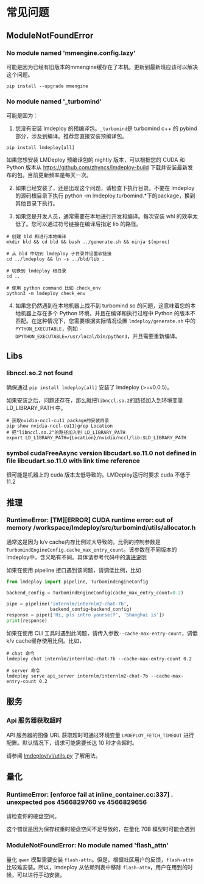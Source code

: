 # 常见问题

## ModuleNotFoundError

### No module named 'mmengine.config.lazy'

可能是因为已经有旧版本的mmengine缓存在了本机。更新到最新班应该可以解决这个问题。

```shell
pip install --upgrade mmengine
```

### No module named '\_turbomind'

可能是因为：

1. 您没有安装 lmdeploy 的预编译包。`_turbomind`是 turbomind c++ 的 pybind部分，涉及到编译。推荐您直接安装预编译包。

```shell
pip install lmdeploy[all]
```

如果您想安装 LMDeploy 预编译包的 nightly 版本，可以根据您的 CUDA 和 Python 版本从 https://github.com/zhyncs/lmdeploy-build 下载并安装最新发布的包。目前更新频率是每天一次。

2. 如果已经安装了，还是出现这个问题，请检查下执行目录。不要在 lmdeploy 的源码根目录下执行 python -m lmdeploy.turbomind.\*下的package，换到其他目录下执行。

3. 如果您是开发人员，通常需要在本地进行开发和编译。每次安装 whl 的效率太低了。您可以通过符号链接在编译后指定 lib 的路径。

```shell
# 创建 bld 和进行本地编译
mkdir bld && cd bld && bash ../generate.sh && ninja $(nproc)

# 从 bld 中切到 lmdeploy 子目录并设置软链接
cd ../lmdeploy && ln -s ../bld/lib .

# 切换到 lmdeploy 根目录
cd ..

# 使用 python command 比如 check_env
python3 -m lmdeploy check_env
```

4. 如果您仍然遇到在本地机器上找不到 turbomind so 的问题，这意味着您的本地机器上存在多个 Python 环境，并且在编译和执行过程中 Python 的版本不匹配。在这种情况下，您需要根据实际情况设置 `lmdeploy/generate.sh` 中的 `PYTHON_EXECUTABLE`，例如 `-DPYTHON_EXECUTABLE=/usr/local/bin/python3`，并且需要重新编译。

## Libs

### libnccl.so.2 not found

确保通过 `pip install lmdeploy[all]` 安装了 lmdeploy (>=v0.0.5)。

如果安装之后，问题还存在，那么就把`libnccl.so.2`的路径加入到环境变量 LD_LIBRARY_PATH 中。

```shell
# 获取nvidia-nccl-cu11 package的安装目录
pip show nvidia-nccl-cu11|grep Location
# 把"libnccl.so.2"的路径加入到 LD_LIBRARY_PATH
export LD_LIBRARY_PATH={Location}/nvidia/nccl/lib:$LD_LIBRARY_PATH
```

### symbol cudaFreeAsync version libcudart.so.11.0 not defined in file libcudart.so.11.0 with link time reference

很可能是机器上的 cuda 版本太低导致的。LMDeploy运行时要求 cuda 不低于 11.2

## 推理

### RuntimeError: \[TM\]\[ERROR\] CUDA runtime error: out of memory /workspace/lmdeploy/src/turbomind/utils/allocator.h

通常这是因为 k/v cache内存比例过大导致的。比例的控制参数是 `TurbomindEngineConfig.cache_max_entry_count`。该参数在不同版本的 lmdeploy中，含义略有不同。具体请参考代码中的[演进说明](https://github.com/InternLM/lmdeploy/blob/52419bd5b6fb419a5e3aaf3c3b4dea874b17e094/lmdeploy/messages.py#L107)

如果在使用 pipeline 接口遇到该问题，请调低比例，比如

```python
from lmdeploy import pipeline, TurbomindEngineConfig

backend_config = TurbomindEngineConfig(cache_max_entry_count=0.2)

pipe = pipeline('internlm/internlm2-chat-7b',
                backend_config=backend_config)
response = pipe(['Hi, pls intro yourself', 'Shanghai is'])
print(response)
```

如果在使用 CLI 工具时遇到此问题，请传入参数`--cache-max-entry-count`，调低 k/v cache缓存使用比例。比如，

```shell
# chat 命令
lmdeploy chat internlm/internlm2-chat-7b --cache-max-entry-count 0.2

# server 命令
lmdeploy serve api_server internlm/internlm2-chat-7b --cache-max-entry-count 0.2
```

## 服务

### Api 服务器获取超时

API 服务器的图像 URL 获取超时可通过环境变量 `LMDEPLOY_FETCH_TIMEOUT` 进行配置。默认情况下，请求可能需要长达 10 秒才会超时。

请参阅 [lmdeploy/vl/utils.py](https://github.com/InternLM/lmdeploy/blob/7b6876eafcb842633e0efe8baabe5906d7beeeea/lmdeploy/vl/utils.py#L31) 了解用法。

## 量化

### RuntimeError: \[enforce fail at inline_container.cc:337\] . unexpected pos 4566829760 vs 4566829656

请检查你的硬盘空间。

这个错误是因为保存权重时硬盘空间不足导致的，在量化 70B 模型时可能会遇到

### ModuleNotFoundError: No module named 'flash_attn'

量化 `qwen` 模型需要安装 `flash-attn`。但是，根据社区用户的反馈，`flash-attn` 比较难安装。所以，lmdeploy 从依赖列表中移除 `flash-attn`，用户在用到的时候，可以进行手动安装。
